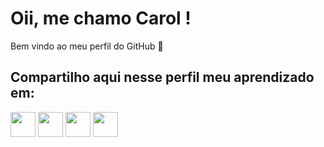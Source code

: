 # Oii, me chamo Carol !
Bem vindo ao meu perfil do GitHub 🤗
## Compartilho aqui nesse perfil meu aprendizado em:
<img loading="lazy" src="https://cdn.jsdelivr.net/gh/devicons/devicon/icons/java/java-original.svg" width="40" height="40"/>    <img loading="lazy" src="https://cdn.jsdelivr.net/gh/devicons/devicon/icons/git/git-original.svg" width="40" height="40"/>     <img loading="lazy" src="https://cdn.jsdelivr.net/gh/devicons/devicon/icons/oracle/oracle-original.svg" width="40" height="40"/>     <img loading="lazy" src="https://cdn.svgporn.com/logos/postman.svg" width="40" height="40"/>  

